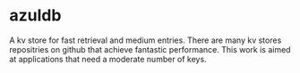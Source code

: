 # azuldb

A kv store for fast retrieval and medium entries. There are many kv stores repositries on github that achieve fantastic performance. This work is aimed at applications that need a moderate number of keys.  

